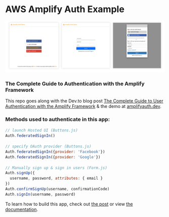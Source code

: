 # AWS Amplify Auth Example

![](authscreens.jpg)

### The Complete Guide to Authentication with the Amplify Framework

This repo goes along with the Dev.to blog post [The Complete Guide to User Authentication with the Amplify Framework](https://dev.to/dabit3/the-complete-guide-to-user-authentication-with-the-amplify-framework-2inh) & the demo at [amplifyauth.dev](https://www.amplifyauth.dev/).

### Methods used to authenticate in this app:

```js
// launch Hosted UI (Buttons.js)
Auth.federatedSignIn()

// specify OAuth provider (Buttons.js)
Auth.federatedSignIn({provider: 'Facebook'})
Auth.federatedSignIn({provider: 'Google'})

// Manually sign up & sign in users (Form.js)
Auth.signUp({
  username, password, attributes: { email }
})
Auth.confirmSignUp(username, confirmationCode)
Auth.signIn(username, password)
```

To learn how to build this app, check out [the post](https://dev.to/dabit3/the-complete-guide-to-user-authentication-with-the-amplify-framework-2inh) or view [the documentation](https://aws-amplify.github.io/docs/js/authentication).